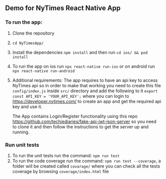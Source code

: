 ## Demo for NyTimes React Native App


### To run the app:

1) Clone the repository

2) `cd NyTimesApp/`

3) Install the dependencies `npm install` and then run `cd ios/ && pod install`

4) To run the app on ios run `npx react-native run-ios` or on android run `npx react-native run-android`

5) Additional requirements:
  The app requires to have an api key to access NyTimes api so in order to make that working you need to create this file `config/index.js` inside `src/` directory and add the following to it `export const API_KEY = 'YOUR_API_KEY';` where you can login to https://developer.nytimes.com/ to create an app and get the required api key and use it.

    The App contains Login/Register functionality using this repo https://github.com/techiediaries/fake-api-jwt-json-server so you need to clone it and then follow the instructions to get the server up and running.

 
### Run unit tests

1) To run the unit tests run the command: `npm run test`
2) To run the code coverage run the command: `npm run test --coverage`, a folder will be created called `covarage/` where you can check all the tests coverage by browsing `coverage/index.html` file 

